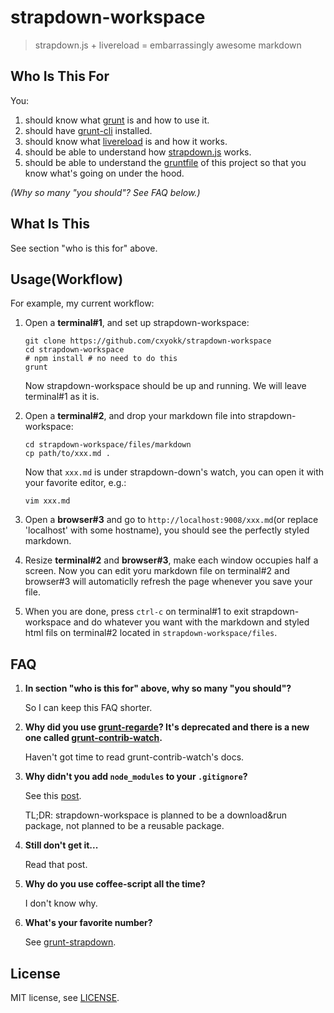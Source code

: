 # strapdown-workspace

> strapdown.js + livereload = embarrassingly awesome markdown

## Who Is This For
You:

1.  should know what [grunt][gruntjs] is and how to use it.
2.  should have [grunt-cli][grunt-cli] installed.
3.  should know what [livereload][livereload] is and how it works.
4.  should be able to understand how [strapdown.js][strapdown.com] works.
5.  should be able to understand the [gruntfile][gruntfile] of this project so that you know what's going on under the hood.

*(Why so many "you should"? See FAQ below.)*

## What Is This
See section "who is this for" above.

## Usage(Workflow)
For example, my current workflow:

1.  Open a **terminal#1**, and set up strapdown-workspace:

    ```shell
    git clone https://github.com/cxyokk/strapdown-workspace
    cd strapdown-workspace
    # npm install # no need to do this
    grunt
    ```
    Now strapdown-workspace should be up and running. We will leave terminal#1 as it is.

2.  Open a **terminal#2**, and drop your markdown file into strapdown-workspace:

    ```shell
    cd strapdown-workspace/files/markdown
    cp path/to/xxx.md .
    ```
    Now that `xxx.md` is under strapdown-down's watch, you can open it with your favorite editor, e.g.:
    ```shell
    vim xxx.md
    ```

3.  Open a **browser#3** and go to `http://localhost:9008/xxx.md`(or replace 'localhost' with some hostname), you should see the perfectly styled markdown.

4.  Resize **terminal#2** and **browser#3**, make each window occupies half a screen. Now you can edit yoru markdown file on terminal#2 and browser#3 will automaticlly refresh the page whenever you save your file.

5.  When you are done, press `ctrl-c` on terminal#1 to exit strapdown-workspace and do whatever you want with the markdown and styled html fils on terminal#2 located in `strapdown-workspace/files`.

## FAQ
1.  **In section "who is this for" above, why so many "you should"?**

    So I can keep this FAQ shorter.

2.  **Why did you use [grunt-regarde][grunt-regarde]? It's deprecated and there is a new one called [grunt-contrib-watch][grunt-contrib-watch].**

    Haven't got time to read grunt-contrib-watch's docs.

3.  **Why didn't you add `node_modules` to your `.gitignore`?**

    See this [post][node-modules-git].

    TL;DR: strapdown-workspace is planned to be a download&run package, not planned to be a reusable package.

4.  **Still don't get it...**

    Read that post.

5.  **Why do you use coffee-script all the time?**

    I don't know why.

6.  **What's your favorite number?**

    See [grunt-strapdown][grunt-strapdown].

## License
MIT license, see [LICENSE](LICENSE).

[gruntjs]: http://gruntjs.com
[grunt-cli]: https://github.com/gruntjs/grunt-cli
[livereload]: https://github.com/livereload/LiveReload2
[gruntfile]: https://github.com/cxyokk/strapdown-workspace/blob/master/Gruntfile.coffee
[strapdown.com]: http://strapdownjs.com
[default-template]: https://github.com/cxyokk/grunt-strapdown/blob/master/tasks/template.html
[node-modules-git]: http://www.futurealoof.com/posts/nodemodules-in-git.html
[grunt-strapdown]: https://github.com/cxyokk/grunt-strapdown/
[grunt-regarde]: https://github.com/yeoman/grunt-regarde
[grunt-contrib-watch]: https://github.com/gruntjs/grunt-contrib-watch
